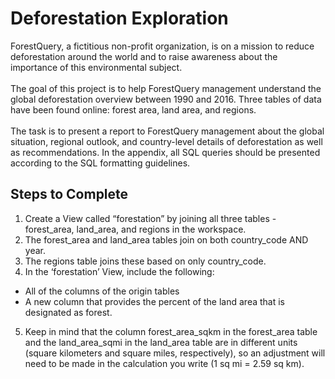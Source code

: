 # Deforestation Exploration

ForestQuery, a fictitious non-profit organization, is on a mission to reduce deforestation around the world and to raise awareness about the importance of this environmental subject. <br><br>
The goal of this project is to help ForestQuery management understand the global deforestation overview between 1990 and 2016. Three tables of data have been found online: forest area, land area, and regions.<br><br>
The task is to present a report to ForestQuery management about the global situation, regional outlook, and country-level details of deforestation as well as recommendations. In the appendix, all SQL queries should be presented according to the SQL formatting guidelines. 

## Steps to Complete
1. Create a View called “forestation” by joining all three tables - forest_area, land_area, and regions in the workspace.
2. The forest_area and land_area tables join on both country_code AND year.
3. The regions table joins these based on only country_code.
4. In the ‘forestation’ View, include the following:
  - All of the columns of the origin tables
  - A new column that provides the percent of the land area that is designated as forest.
5. Keep in mind that the column forest_area_sqkm in the forest_area table and the land_area_sqmi in the land_area table are in different units (square kilometers and square miles, respectively), so an adjustment will need to be made in the calculation you write (1 sq mi = 2.59 sq km).
